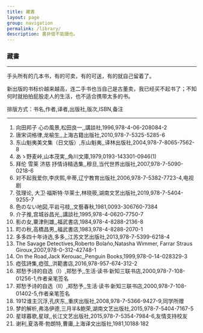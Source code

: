 ```yaml
---
title: 藏書
layout: page
group: navigation
permalink: /library/
description: 書非借不能讀也。
---
```


### 藏書

-------

手头所有的几本书，有的可卖，有的可送，有的就自己留着了。

新出版的书标价越来越高，连二手书也当自己是古董卖，我已经买不起书了；不知何时就拍拍屁股走人的生活，也不适合携带太多的书。

排版方式：书名,作者,译者,出版社,版次,ISBN,备注

-------

1. 向田邦子 心の風景,松田良一,,講談社,1996,978-4-06-208084-2
2. 唐宋词格律,龙榆生,,上海古籍出版社,2010,978-7-5325-5285-6
3. 东山魁夷美文集（日文版）,东山魁夷,,译林出版社,2004,978-7-8065-7562-8
4. あゝ野麦峠,山本茂実,,角川文庫,1979,0193-143301-0946(1)
5. 拜伦 雪莱 济慈 抒情诗精选集,,穆旦,当代世界出版社,2007,978-7-5090-0218-6
6. 对不起我爱你,李庆熙,辛蒂,辽宁教育出版社,2006,978-7-5382-7723-4,电视剧
7. 弦理论, 大卫·福斯特·华莱士,林晓筱,湖南文艺出版社,2019,978-7-5404-9255-7
8. 色のない地図,平岩弓枝,,文藝春秋,1981,0093-306760-7384
9. 介子推,宫城谷昌光,,講談社,1995,978-4-0620-7750-7
10. 影の女,粟津則雄,,福武書店,1984,978-4-8288-2136-8
11. 町の秋,高橋昌男,,福武書店,1983,978-4-8288-2070-1
12. 多多四十年诗选,多多,,江苏文艺出版社,2013,978-7-5399-6218-4
13. The Savage Detectives,Roberto Bolaño,Natasha Wimmer, Farrar Straus Giroux,2007,978-0-312-42748-1
14. On the Road,Jack Kerouac,,Penguin Books,1999,978-0-14-028329-3
15. 瘂弦詩集,瘂弦,,洪範書店,2016,978-957-674-312-2
16. 郑愁予诗的自选（Ⅰ）,郑愁予,,生活·读书·新知三联书店,2000,978-7-108-01256-1,作者亲笔签名
17. 郑愁予诗的自选（Ⅱ）,郑愁予,,生活·读书·新知三联书店,2000,978-7-108-01402-5,作者亲笔签名
18. 1912谁主沉浮,孔庆东,,重庆出版社,2008,978-7-5366-9427-9,同学所赠
19. 梦的解析,弗洛伊德,三月半&鲍荣,湖南文艺出版社,2015,978-7-5404-7167-5
20. 星球暮歌,星球,,长江文艺出版社,2015,978-7-5354-7984-6,友情支持校友
21. 谢利,夏洛蒂·勃朗特,曹庸,上海译文出版社,1981,10188·182